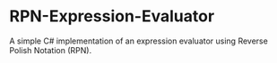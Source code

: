 # RPN-Expression-Evaluator
A simple C# implementation of an expression evaluator using Reverse Polish Notation (RPN).
